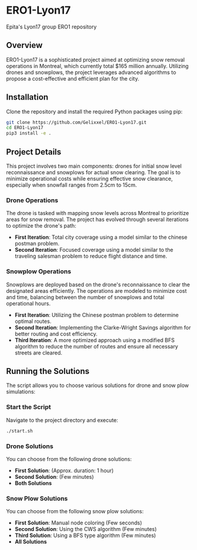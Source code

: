 # ERO1-Lyon17

Epita's Lyon17 group ERO1 repository

## Overview
ERO1-Lyon17 is a sophisticated project aimed at optimizing snow removal operations in Montreal, which currently total $165 million annually. Utilizing drones and snowplows, the project leverages advanced algorithms to propose a cost-effective and efficient plan for the city.

## Installation
Clone the repository and install the required Python packages using pip:

```bash
git clone https://github.com/Gelixxel/ERO1-Lyon17.git
cd ERO1-Lyon17
pip3 install -e .
```

## Project Details
This project involves two main components: drones for initial snow level reconnaissance and snowplows for actual snow clearing. The goal is to minimize operational costs while ensuring effective snow clearance, especially when snowfall ranges from 2.5cm to 15cm.

### Drone Operations
The drone is tasked with mapping snow levels across Montreal to prioritize areas for snow removal. The project has evolved through several iterations to optimize the drone's path:

- **First Iteration**: Total city coverage using a model similar to the chinese postman problem.
- **Second Iteration**: Focused coverage using a model similar to the traveling salesman problem to reduce flight distance and time.

### Snowplow Operations
Snowplows are deployed based on the drone's reconnaissance to clear the designated areas efficiently. The operations are modeled to minimize cost and time, balancing between the number of snowplows and total operational hours.

- **First Iteration**: Utilizing the Chinese postman problem to determine optimal routes.
- **Second Iteration**: Implementing the Clarke-Wright Savings algorithm for better routing and cost efficiency.
- **Third Iteration**: A more optimized approach using a modified BFS algorithm to reduce the number of routes and ensure all necessary streets are cleared.

## Running the Solutions
The script allows you to choose various solutions for drone and snow plow simulations:

### Start the Script
Navigate to the project directory and execute:

```bash
./start.sh
```

### Drone Solutions
You can choose from the following drone solutions:
- **First Solution**: (Approx. duration: 1 hour)
- **Second Solution**: (Few minutes)
- **Both Solutions**

### Snow Plow Solutions
You can choose from the following snow plow solutions:
- **First Solution**: Manual node coloring (Few seconds)
- **Second Solution**: Using the CWS algorithm (Few minutes)
- **Third Solution**: Using a BFS type algorithm (Few minutes)
- **All Solutions**
